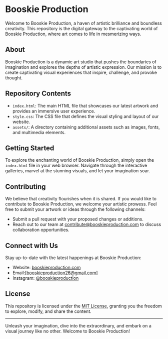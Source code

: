# Booskie Production

Welcome to Booskie Production, a haven of artistic brilliance and boundless creativity. This repository is the digital gateway to the captivating world of Booskie Production, where art comes to life in mesmerizing ways.

## About

Booskie Production is a dynamic art studio that pushes the boundaries of imagination and explores the depths of artistic expression. Our mission is to create captivating visual experiences that inspire, challenge, and provoke thought.

## Repository Contents

- `index.html`: The main HTML file that showcases our latest artwork and provides an immersive user experience.
- `style.css`: The CSS file that defines the visual styling and layout of our website.
- `assets/`: A directory containing additional assets such as images, fonts, and multimedia elements.

## Getting Started

To explore the enchanting world of Booskie Production, simply open the `index.html` file in your web browser. Navigate through the interactive galleries, marvel at the stunning visuals, and let your imagination soar.

## Contributing

We believe that creativity flourishes when it is shared. If you would like to contribute to Booskie Production, we welcome your artistic prowess. Feel free to submit your artwork or ideas through the following channels:

- Submit a pull request with your proposed changes or additions.
- Reach out to our team at contribute@booskieproduction.com to discuss collaboration opportunities.

## Connect with Us

Stay up-to-date with the latest happenings at Booskie Production:

- Website: [booskieproduction.com](https://www.booskieproduction.com)
- Email:[booskieproduction26@gmail.com]
- Instagram: [@booskieproduction](https://www.instagram.com/booskieproduction)

## License

This repository is licensed under the [MIT License](LICENSE), granting you the freedom to explore, modify, and share the content.

---

Unleash your imagination, dive into the extraordinary, and embark on a visual journey like no other. Welcome to Booskie Production!
